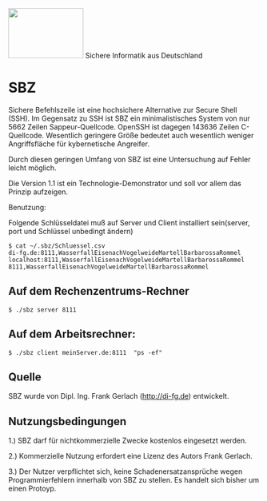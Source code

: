 <img src="https://upload.wikimedia.org/wikipedia/commons/b/ba/Flag_of_Germany.svg" width="150" height="100">
Sichere Informatik aus Deutschland


# SBZ

Sichere Befehlszeile ist eine hochsichere Alternative zur Secure Shell (SSH).
Im Gegensatz zu SSH ist SBZ ein minimalistisches System von nur 5662 Zeilen
Sappeur-Quellcode. OpenSSH ist dagegen 143636 Zeilen C-Quellcode. Wesentlich
geringere Größe bedeutet auch wesentlich weniger Angriffsfläche für 
kybernetische Angreifer.

Durch diesen geringen Umfang von SBZ ist eine Untersuchung auf Fehler leicht möglich.

Die Version 1.1 ist ein Technologie-Demonstrator und soll vor allem das
Prinzip aufzeigen. 

Benutzung: 

Folgende Schlüsseldatei muß auf Server und Client installiert sein(server, port und Schlüssel unbedingt ändern)
```
$ cat ~/.sbz/Schluessel.csv
di-fg.de:8111,WasserfallEisenachVogelweideMartellBarbarossaRommel
localhost:8111,WasserfallEisenachVogelweideMartellBarbarossaRommel
8111,WasserfallEisenachVogelweideMartellBarbarossaRommel
```

## Auf dem Rechenzentrums-Rechner
```
$ ./sbz server 8111
```

## Auf dem Arbeitsrechner:
```
$ ./sbz client meinServer.de:8111  "ps -ef"
```


## Quelle
SBZ wurde von Dipl. Ing. Frank Gerlach (http://di-fg.de) entwickelt.

## Nutzungsbedingungen

1.) SBZ darf für nichtkommerzielle Zwecke kostenlos eingesetzt werden.

2.) Kommerzielle Nutzung erfordert eine Lizenz des Autors Frank Gerlach.

3.) Der Nutzer verpflichtet sich, keine Schadenersatzansprüche wegen
    Programmierfehlern innerhalb von SBZ zu stellen. Es handelt sich
    bisher um einen Protoyp.




